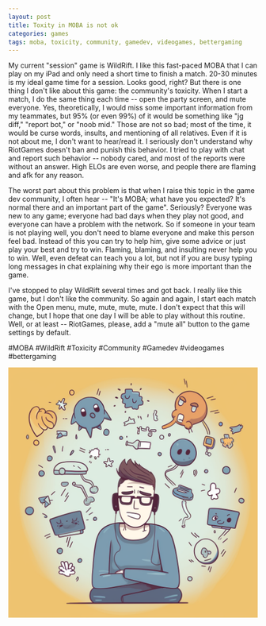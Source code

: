 ```yaml
---
layout: post
title: Toxity in MOBA is not ok
categories: games
tags: moba, toxicity, community, gamedev, videogames, bettergaming
---
```


My current "session" game is WildRift. I like this fast-paced MOBA that I can play on my iPad and only need a short time to finish a match. 20-30 minutes is my ideal game time for a session. Looks good, right?
But there is one thing I don't like about this game: the community's toxicity. When I start a match, I do the same thing each time -- open the party screen, and mute everyone. Yes, theoretically, I would miss some important information from my teammates, but 95% (or even 99%) of it would be something like "jg diff," "report bot," or "noob mid." Those are not so bad; most of the time, it would be curse words, insults, and mentioning of all relatives. Even if it is not about me, I don't want to hear/read it. I seriously don't understand why RiotGames doesn't ban and punish this behavior. I tried to play with chat and report such behavior -- nobody cared, and most of the reports were without an answer. High ELOs are even worse, and people there are flaming and afk for any reason.

The worst part about this problem is that when I raise this topic in the game dev community, I often hear -- "It's MOBA; what have you expected? It's normal there and an important part of the game". Seriously? Everyone was new to any game; everyone had bad days when they play not good, and everyone can have a problem with the network. So if someone in your team is not playing well, you don't need to blame everyone and make this person feel bad. Instead of this you can try to help him, give some advice or just play your best and try to win. Flaming, blaming, and insulting never help you to win. Well, even defeat can teach you a lot, but not if you are busy typing long messages in chat explaining why their ego is more important than the game.

I've stopped to play WildRift several times and got back. I really like this game, but I don't like the community. So again and again, I start each match with the Open menu, mute, mute, mute, mute. I don't expect that this will change, but I hope that one day I will be able to play without this routine. Well, or at least -- RiotGames, please, add a "mute all" button to the game settings by default.

#MOBA #WildRift #Toxicity #Community #Gamedev #videogames #bettergaming

![An emotional contrast between an agitated gamer surrounded by negative chat bubbles and a calm gamer surrounded by supportive comments](/assets//images/an_emotional_contrast_between_an_agitated_gamer_surround.png)